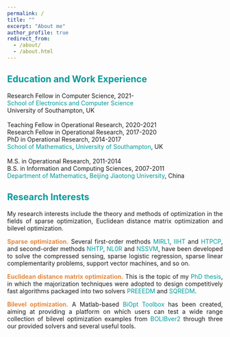 ```yaml
---
permalink: /
title: ""
excerpt: "About me"
author_profile: true
redirect_from: 
  - /about/
  - /about.html
---
```


<span style="color:#009999">Education and Work Experience</span>
---
Research Fellow in Computer Science, 2021- <br>
<a style="text-decoration:none; color:#009999" href='https://www.ecs.soton.ac.uk/'>School of Electronics and Computer Science</a><br>
University of Southampton, UK  <br>
<br>
Teaching Fellow in Operational Research, 2020-2021 <br>
Research Fellow in Operational Research, 2017-2020<br>
PhD in  Operational Research, 2014-2017 <br>
<a style="text-decoration:none; color:#009999" href='https://www.southampton.ac.uk/maths'>School of Mathematics</a>, <a style="text-decoration:none; color:#009999" href='https://www.southampton.ac.uk/'>University of Southampton</a>, UK <br>
<br>
M.S. in Operational Research, 2011-2014 <br>
B.S. in Information and Computing Sciences, 2007-2011 <br>
<a style="text-decoration:none; color:#009999" href='http://en.sci.njtu.edu.cn/Department/DepartmentofMathematics/index.htm'>Department of Mathematics</a>, <a style="text-decoration:none; color:#009999" href='http://en.njtu.edu.cn/'>Beijing Jiaotong University</a>, China 

<span style="color:#009999">Research Interests</span>
---

<p><div style="text-align:justify;"> 
My research interests include the theory and methods of optimization in the fields of sparse optimization,  Euclidean distance matrix optimization and bilevel
  optimization. </div></p> 
  
<p><div style="text-align:justify"> 
  <span style="color:#E6873C"> <b> Sparse  optimization.</b> </span>  Several first-order methods <a style="text-decoration:none; color:#009999" href="https://github.com/ShenglongZhou/MIRL1">MIRL1</a>, <a style="text-decoration:none; color:#009999" href="https://github.com/ShenglongZhou/IIHT">IIHT</a> and <a style="text-decoration:none; color:#009999" href="https://github.com/ShenglongZhou/HTPCP">HTPCP</a>, and second-order methods  <a style="text-decoration:none; color:#009999" href="https://github.com/ShenglongZhou/NHTPver2">NHTP</a>, <a style="text-decoration:none; color:#009999" href="https://github.com/ShenglongZhou/NHTPver2">NL0R</a> and <a style="text-decoration:none; color:#009999" href="https://github.com/ShenglongZhou/NHTPver2">NSSVM</a>, have been developed to solve the compressed sensing, sparse logistic regression, sparse linear complementarity problems, support vector machines, and so on.  
</div></p>

<p><div style="text-align:justify">
  <span style="color:#E6873C"><b>Euclidean distance matrix optimization.</b></span> This is the topic of my <a style="text-decoration:none; color:#009999" href="https://eprints.soton.ac.uk/429739/">PhD thesis</a>, in which the majorization techniques were adopted to design competitively fast algorithms packaged into two solvers <a style="text-decoration:none; color:#009999" href="https://github.com/ShenglongZhou/PREEEDM">PREEEDM</a> and <a style="text-decoration:none; color:#009999" href="https://github.com/ShenglongZhou/SQREDM">SQREDM</a>. 
</div></p>

 <p><div style="text-align:justify">
  <span style="color:#E6873C"><b>Bilevel optimization.</b></span>   A Matlab-based <a style="text-decoration:none;  color:#009999" href="https://biopt.github.io/">BiOpt Toolbox</a> has been created, aiming at providing a platform on which users can test a wide range collection of bilevel optimization examples from <a style="text-decoration:none;  color:#009999" href="https://biopt.github.io/">BOLIBver2</a> through three our provided solvers and several useful tools. 
</div></p>



